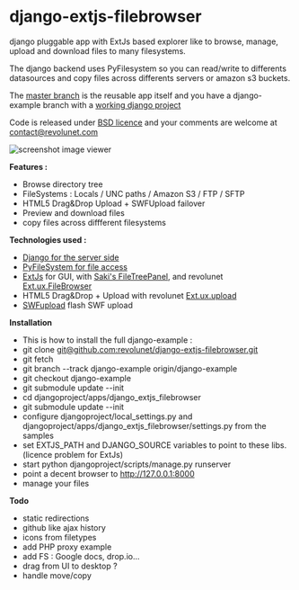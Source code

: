 django-extjs-filebrowser
========================

django pluggable app with ExtJs based explorer like to browse, manage, upload and download files to many filesystems.

The django backend uses PyFilesystem so you can read/write to differents datasources and copy files across differents servers or amazon s3 buckets.

The  [master branch][12] is the reusable app itself and you have a django-example branch with a [working django project][13]

Code is released under [BSD licence][14] and your comments are welcome at [contact@revolunet.com][8]
 
![screenshot image viewer][9]

**Features :**

 * Browse directory tree
 * FileSystems : Locals / UNC paths / Amazon S3 / FTP / SFTP
 * HTML5 Drag&Drop Upload + SWFUpload failover
 * Preview and download files
 * copy files across diffferent filesystems
 
 
**Technologies used :**

 * [Django for the server side][1]
 * [PyFileSystem for file access][2]
 * [ExtJs][3] for GUI, with [Saki's FileTreePanel][4], and revolunet [Ext.ux.FileBrowser][5]
 * HTML5 Drag&Drop + Upload with revolunet [Ext.ux.upload][6]
 * [SWFupload][7] flash SWF upload
 
 
**Installation**

 * This is how to install the full django-example :
 * git clone [git@github.com:revolunet/django-extjs-filebrowser.git][11]
 * git fetch
 * git branch --track django-example origin/django-example
 * git checkout django-example
 * git submodule update --init
 * cd djangoproject/apps/django_extjs_filebrowser
 * git submodule update --init
 * configure djangoproject/local_settings.py and djangoproject/apps/django_extjs_filebrowser/settings.py from the samples
 * set EXTJS_PATH and DJANGO_SOURCE variables to point to these libs. (licence problem for ExtJs)
 * start python djangoproject/scripts/manage.py runserver
 * point a decent browser to http://127.0.0.1:8000
 * manage your files
 
**Todo**

 * static redirections
 * github like ajax history
 * icons from filetypes
 * add PHP proxy example
 * add FS : Google docs, drop.io...
 * drag from UI to desktop ?
 * handle move/copy


  [1]: http://www.djangoproject.com
  [2]: http://code.google.com/p/pyfilesystem/
  [3]: http://www.sencha.com
  [4]: http://filetree.extjs.eu/
  [5]: https://github.com/revolunet/Ext.ux.filebrowser
  [6]: https://github.com/revolunet/Ext.ux.upload
  [7]: http://www.swfupload.org
  [8]: mailto:contact@revolunet.com
  [9]: https://github.com/revolunet/django-extjs-filebrowser/raw/django-example/example.jpg
  [10]: https://github.com/revolunet/django-extjs-filebrowser/tree/master/djangoproject/apps/django_extjs_filebrowser
  [11]: git@github.com:revolunet/django-extjs-filebrowser.git
  [12]: https://github.com/revolunet/django-extjs-filebrowser/tree/master
  [13]: https://github.com/revolunet/django-extjs-filebrowser/tree/django-example
  [14]: https://github.com/revolunet/django-extjs-filebrowser/tree/master/licence.txt